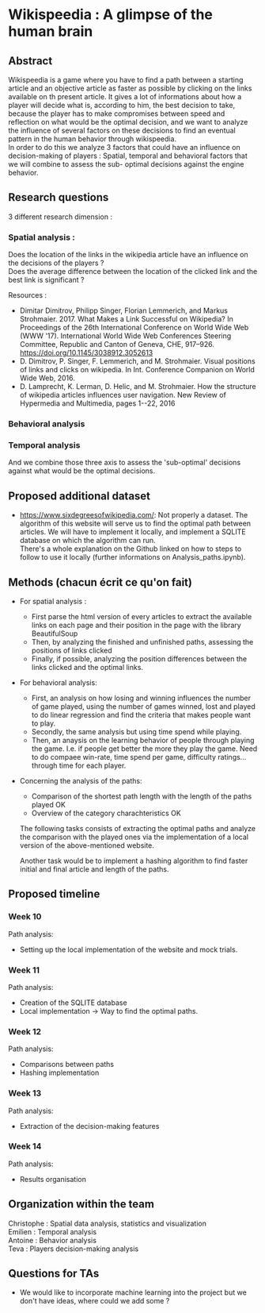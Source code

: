 # Wikispeedia : A glimpse of the human brain

## Abstract

Wikispeedia is a game where you have to find a path between a starting article and an objective article as faster as possible by clicking on the links available on th present article. It gives a lot of informations about how a player will decide what is, according to him, the best decision to take, because the player has to make compromises between speed and reflection on what would be the optimal decision, and we want to analyze the influence of several factors on these decisions to find an eventual pattern in the human behavior through wikispeedia. <br/>
In order to do this we analyze 3 factors that could have an influence on decision-making of players : Spatial, temporal and behavioral factors that we will combine to assess the sub- optimal decisions against the engine behavior.
 
## Research questions 
3 different research dimension : 
### Spatial analysis : 
Does the location of the links in the wikipedia article have an influence on the decisions of the players ? <br/>
Does the average difference between the location of the clicked link and the best link is significant ? <br/>

Resources : 

- Dimitar Dimitrov, Philipp Singer, Florian Lemmerich, and Markus Strohmaier. 2017. What Makes a Link Successful on Wikipedia? In Proceedings of the 26th International Conference on World Wide Web (WWW '17). International World Wide Web Conferences Steering Committee, Republic and Canton of Geneva, CHE, 917–926. https://doi.org/10.1145/3038912.3052613
- D. Dimitrov, P. Singer, F. Lemmerich, and M. Strohmaier. Visual positions of links and clicks on wikipedia. In Int. Conference Companion on World Wide Web, 2016. 
- D. Lamprecht, K. Lerman, D. Helic, and M. Strohmaier. How the structure of wikipedia articles influences user navigation. New Review of Hypermedia and Multimedia, pages 1--22, 2016

### Behavioral analysis


### Temporal analysis
 
And we combine those three axis to assess the 'sub-optimal' decisions against what would be the optimal decisions.

## Proposed additional dataset
- https://www.sixdegreesofwikipedia.com/: Not properly a dataset. The algorithm of this website will serve us to find the optimal path between articles. 
	We will have to implement it locally, and implement a SQLITE database on which the algorithm can run. <br/>
	There's a whole explanation on the Github linked on how to steps to follow to use it locally (further informations on Analysis_paths.ipynb).

## Methods (chacun écrit ce qu'on fait)
- For spatial analysis : 
	- First parse the html version of every articles to extract the available links on each page and their position in the page with the library BeautifulSoup
	- Then, by analyzing the finished and unfinished paths, assessing the positions of links clicked
	- Finally, if possible, analyzing the position differences between the links clicked and the optimal links.
- For behavioral analysis:
	- First, an analysis on how losing and winning influences the number of game played, using the number of games winned, lost and played to do linear regression and find the criteria that makes people want to play.
	- Secondly, the same analysis but using time spend while playing.
	- Then, an anaysis on the learning behavior of people through playing the game. I.e. if people get better the more they play the game. Need to do compaee win-rate, time spend per game, difficulty ratings... through time for each player.
	
- Concerning the analysis of the paths: 
	- Comparison of the shortest path length with the length of the paths played OK
	- Overview of the category charachteristics OK

	The following tasks consists of extracting the optimal paths and analyze the comparison with the played ones via the implementation of a local version of the above-mentioned website. 

	Another task would be to implement a hashing algorithm to find faster initial and final article and length of the paths.


## Proposed timeline
### Week 10
Path analysis:
- Setting up the local implementation of the website and mock trials.
### Week 11
Path analysis:
- Creation of the SQLITE database
- Local implementation  -> Way to find the optimal paths.
### Week 12
Path analysis:
- Comparisons between paths
- Hashing implementation
### Week 13
Path analysis:
- Extraction of the decision-making features
### Week 14
Path analysis:
- Results organisation

## Organization within the team
Christophe : Spatial data analysis, statistics and visualization <br/>
Emilien : Temporal analysis <br/>
Antoine : Behavior analysis <br/>
Teva : Players decision-making analysis <br/>

## Questions for TAs 
- We would like to incorporate machine learning into the project but we don't have ideas, where could we add some ?

